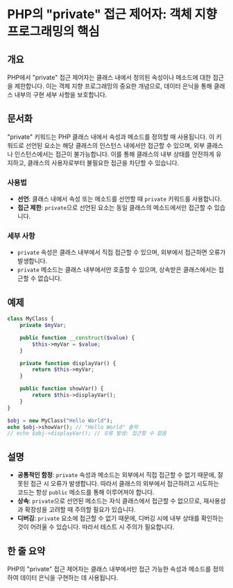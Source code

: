 <!--
Meta Description: # PHP의 "private" 접근 제어자: 객체 지향 프로그래밍의 핵심 ## 개요 PHP에서 "private" 접근 제어자는 클래스 내에서 정의된 속성이나 메소드에 대한 접근을 제한합니다. 이는 객체 지향 프로그래밍의 중요한 개념으로, 데이터 은닉을 통해 클래스 내부...
Meta Keywords: private, 접근할, 클래스, 클래스의, 메소드를
-->

# PHP의 "private" 접근 제어자: 객체 지향 프로그래밍의 핵심

## 개요
PHP에서 "private" 접근 제어자는 클래스 내에서 정의된 속성이나 메소드에 대한 접근을 제한합니다. 이는 객체 지향 프로그래밍의 중요한 개념으로, 데이터 은닉을 통해 클래스 내부의 구현 세부 사항을 보호합니다.

## 문서화
"private" 키워드는 PHP 클래스 내에서 속성과 메소드를 정의할 때 사용됩니다. 이 키워드로 선언된 요소는 해당 클래스의 인스턴스 내에서만 접근할 수 있으며, 외부 클래스나 인스턴스에서는 접근이 불가능합니다. 이를 통해 클래스의 내부 상태를 안전하게 유지하고, 클래스의 사용자로부터 불필요한 접근을 차단할 수 있습니다.

### 사용법
- **선언**: 클래스 내에서 속성 또는 메소드를 선언할 때 `private` 키워드를 사용합니다.
- **접근 제한**: `private`으로 선언된 요소는 동일 클래스의 메소드에서만 접근할 수 있습니다.

### 세부 사항
- `private` 속성은 클래스 내부에서 직접 접근할 수 있으며, 외부에서 접근하면 오류가 발생합니다.
- `private` 메소드는 클래스 내부에서만 호출할 수 있으며, 상속받은 클래스에서는 접근할 수 없습니다.

## 예제
```php
class MyClass {
    private $myVar;

    public function __construct($value) {
        $this->myVar = $value;
    }

    private function displayVar() {
        return $this->myVar;
    }

    public function showVar() {
        return $this->displayVar();
    }
}

$obj = new MyClass("Hello World");
echo $obj->showVar(); // "Hello World" 출력
// echo $obj->displayVar(); // 오류 발생: 접근할 수 없음
```

## 설명
- **공통적인 함정**: `private` 속성과 메소드는 외부에서 직접 접근할 수 없기 때문에, 잘못된 접근 시 오류가 발생합니다. 따라서 클래스의 외부에서 접근하려고 시도하는 코드는 항상 `public` 메소드를 통해 이루어져야 합니다.
- **상속**: `private`으로 선언된 메소드는 자식 클래스에서 접근할 수 없으므로, 재사용성과 확장성을 고려할 때 주의할 필요가 있습니다.
- **디버깅**: `private` 요소에 접근할 수 없기 때문에, 디버깅 시에 내부 상태를 확인하는 것이 어려울 수 있습니다. 따라서 테스트 시 주의가 필요합니다.

## 한 줄 요약
PHP의 "private" 접근 제어자는 클래스 내부에서만 접근 가능한 속성과 메소드를 정의하여 데이터 은닉을 구현하는 데 사용됩니다.